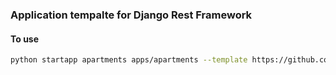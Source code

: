 ### Application tempalte for Django Rest Framework

#### To use

```bash
python startapp apartments apps/apartments --template https://github.com/aspatari/django-rest-framework-app-tempalte/archive/master.zip
```
